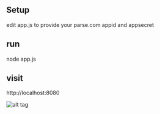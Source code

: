 ## Setup
edit app.js to provide your parse.com appid and appsecret

## run 

node app.js

## visit

http://localhost:8080

![alt tag](https://raw.githubusercontent.com/debianmaster/node-angular-movie-store/master/ScreenShot.PNG)
